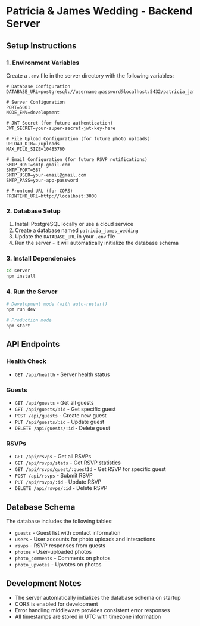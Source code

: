 # Patricia & James Wedding - Backend Server

## Setup Instructions

### 1. Environment Variables

Create a `.env` file in the server directory with the following variables:

```env
# Database Configuration
DATABASE_URL=postgresql://username:password@localhost:5432/patricia_james_wedding

# Server Configuration
PORT=5001
NODE_ENV=development

# JWT Secret (for future authentication)
JWT_SECRET=your-super-secret-jwt-key-here

# File Upload Configuration (for future photo uploads)
UPLOAD_DIR=./uploads
MAX_FILE_SIZE=10485760

# Email Configuration (for future RSVP notifications)
SMTP_HOST=smtp.gmail.com
SMTP_PORT=587
SMTP_USER=your-email@gmail.com
SMTP_PASS=your-app-password

# Frontend URL (for CORS)
FRONTEND_URL=http://localhost:3000
```

### 2. Database Setup

1. Install PostgreSQL locally or use a cloud service
2. Create a database named `patricia_james_wedding`
3. Update the `DATABASE_URL` in your `.env` file
4. Run the server - it will automatically initialize the database schema

### 3. Install Dependencies

```bash
cd server
npm install
```

### 4. Run the Server

```bash
# Development mode (with auto-restart)
npm run dev

# Production mode
npm start
```

## API Endpoints

### Health Check
- `GET /api/health` - Server health status

### Guests
- `GET /api/guests` - Get all guests
- `GET /api/guests/:id` - Get specific guest
- `POST /api/guests` - Create new guest
- `PUT /api/guests/:id` - Update guest
- `DELETE /api/guests/:id` - Delete guest

### RSVPs
- `GET /api/rsvps` - Get all RSVPs
- `GET /api/rsvps/stats` - Get RSVP statistics
- `GET /api/rsvps/guest/:guestId` - Get RSVP for specific guest
- `POST /api/rsvps` - Submit RSVP
- `PUT /api/rsvps/:id` - Update RSVP
- `DELETE /api/rsvps/:id` - Delete RSVP

## Database Schema

The database includes the following tables:
- `guests` - Guest list with contact information
- `users` - User accounts for photo uploads and interactions
- `rsvps` - RSVP responses from guests
- `photos` - User-uploaded photos
- `photo_comments` - Comments on photos
- `photo_upvotes` - Upvotes on photos

## Development Notes

- The server automatically initializes the database schema on startup
- CORS is enabled for development
- Error handling middleware provides consistent error responses
- All timestamps are stored in UTC with timezone information

